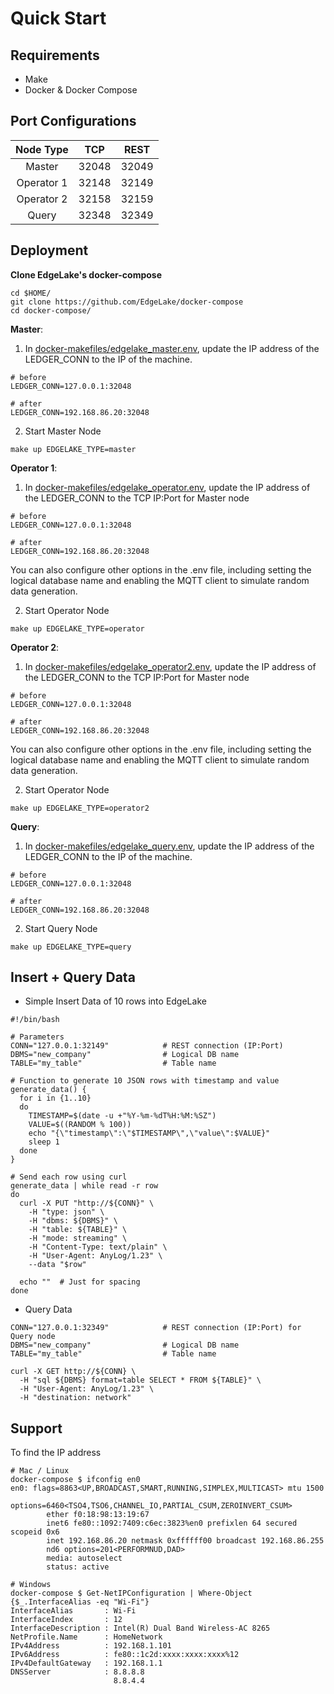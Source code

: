 # Quick Start

## Requirements
* Make 
* Docker & Docker Compose 

## Port Configurations
| Node Type | TCP | REST | 
| :---: | :---: | :---: | 
| Master | 32048 | 32049 | 
| Operator 1 | 32148 | 32149 | 
| Operator 2 | 32158 | 32159 | 
| Query | 32348 | 32349 | 

## Deployment

**Clone EdgeLake's docker-compose**

```shell
cd $HOME/
git clone https://github.com/EdgeLake/docker-compose
cd docker-compose/
```

**Master**: 
1. In [docker-makefiles/edgelake_master.env](docker-makefiles/edgelake_master.env), update the IP address of the 
LEDGER_CONN to the IP of the machine. 
```shell
# before
LEDGER_CONN=127.0.0.1:32048

# after
LEDGER_CONN=192.168.86.20:32048
``` 

2. Start Master Node 
```shell
make up EDGELAKE_TYPE=master
```

**Operator 1**:
1. In [docker-makefiles/edgelake_operator.env](docker-makefiles/edgelake_operator.env), update the IP address of the 
LEDGER_CONN to the TCP IP:Port for Master node 
```shell
# before
LEDGER_CONN=127.0.0.1:32048

# after
LEDGER_CONN=192.168.86.20:32048
```

You can also configure other options in the .env file, including setting the logical database name and enabling the MQTT client to simulate random data generation.

2. Start Operator Node 
```shell
make up EDGELAKE_TYPE=operator
```

**Operator 2**:
1. In [docker-makefiles/edgelake_operator2.env](docker-makefiles/edgelake_operator2.env), update the IP address of the 
LEDGER_CONN to the TCP IP:Port for Master node 
```shell
# before
LEDGER_CONN=127.0.0.1:32048

# after
LEDGER_CONN=192.168.86.20:32048
```

You can also configure other options in the .env file, including setting the logical database name and enabling the MQTT client to simulate random data generation.

2. Start Operator Node 
```shell
make up EDGELAKE_TYPE=operator2
```

**Query**: 
1. In [docker-makefiles/edgelake_query.env](docker-makefiles/edgelake_query.env), update the IP address of the 
LEDGER_CONN to the IP of the machine. 
```shell
# before
LEDGER_CONN=127.0.0.1:32048

# after
LEDGER_CONN=192.168.86.20:32048
``` 

2. Start Query Node 
```shell
make up EDGELAKE_TYPE=query
```


## Insert + Query Data 
* Simple Insert Data of 10 rows into EdgeLake
```shell
#!/bin/bash

# Parameters
CONN="127.0.0.1:32149"            # REST connection (IP:Port)
DBMS="new_company"                # Logical DB name
TABLE="my_table"                  # Table name

# Function to generate 10 JSON rows with timestamp and value
generate_data() {
  for i in {1..10}
  do
    TIMESTAMP=$(date -u +"%Y-%m-%dT%H:%M:%SZ")
    VALUE=$((RANDOM % 100))
    echo "{\"timestamp\":\"$TIMESTAMP\",\"value\":$VALUE}"
    sleep 1
  done
}

# Send each row using curl
generate_data | while read -r row
do
  curl -X PUT "http://${CONN}" \
    -H "type: json" \
    -H "dbms: ${DBMS}" \
    -H "table: ${TABLE}" \
    -H "mode: streaming" \
    -H "Content-Type: text/plain" \
    -H "User-Agent: AnyLog/1.23" \
    --data "$row"

  echo ""  # Just for spacing
done
```

* Query Data 
```shell
CONN="127.0.0.1:32349"            # REST connection (IP:Port) for Query node 
DBMS="new_company"                # Logical DB name
TABLE="my_table"                  # Table name

curl -X GET http://${CONN} \
  -H "sql ${DBMS} format=table SELECT * FROM ${TABLE}" \
  -H "User-Agent: AnyLog/1.23" \
  -H "destination: network"
```


## Support
To find the IP address
```shell
# Mac / Linux
docker-compose $ ifconfig en0
en0: flags=8863<UP,BROADCAST,SMART,RUNNING,SIMPLEX,MULTICAST> mtu 1500
        options=6460<TSO4,TSO6,CHANNEL_IO,PARTIAL_CSUM,ZEROINVERT_CSUM>
        ether f0:18:98:13:19:67
        inet6 fe80::1092:7409:c6ec:3823%en0 prefixlen 64 secured scopeid 0x6 
        inet 192.168.86.20 netmask 0xffffff00 broadcast 192.168.86.255
        nd6 options=201<PERFORMNUD,DAD>
        media: autoselect
        status: active

# Windows
docker-compose $ Get-NetIPConfiguration | Where-Object {$_.InterfaceAlias -eq "Wi-Fi"}
InterfaceAlias       : Wi-Fi
InterfaceIndex       : 12
InterfaceDescription : Intel(R) Dual Band Wireless-AC 8265
NetProfile.Name      : HomeNetwork
IPv4Address          : 192.168.1.101
IPv6Address          : fe80::1c2d:xxxx:xxxx:xxxx%12
IPv4DefaultGateway   : 192.168.1.1
DNSServer            : 8.8.8.8
                       8.8.4.4
```